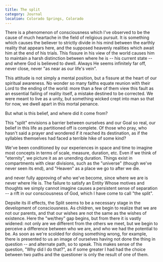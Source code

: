 ```yaml
---
title: The split
category: Journal
location: Colorado Springs, Colorado
---
```


There is a phenomenon of consciousness which I've observed to be the
cause of much heartache in the field of religious pursuit.  It is
something which causes the believer to strictly divide in his mind
between the earthly reality that appears here, and the supposed heavenly
realities which await him at the end of his trials.  This fissure in his
view of the world causes him to maintain a harsh distinction between
where he is -- his current state -- and where God is believed to dwell.
Always He seems infinitely far off, never close, never "as near as our
life's vein".

This attitude is not simply a mental position, but a fissure at the
heart of our spiritual awareness.  No wonder so many faiths equate
reunion with their Lord to the ending of the world: more than a few of
them view this fault as an essential failing of reality itself, a
mistake destined to be corrected.  We were meant to live as a unity, but
something wicked crept into man so that for now, we dwell apart in this
mortal penance.

But what is this belief, and where did it come from?

This "split" envisions a barrier between ourselves and our Goal so real,
our belief in this life as partitioned off is complete.  Of those who
pray, who hasn't said a prayer and wondered if it reached its
destination, as if the syllables themselves had faced a terrible hike of
some kind?

We've been conditioned by our experiences in space and time to imagine
most concepts in terms of scale, measure, duration, etc.  Even if we
think of "eternity", we picture it as an unending duration.  Things
exist in compartments with clear divisions, such as the "universe"
(though we've never seen its end), and "Heaven" as a place we go to
after we die.

and never fully approving of who we've become, since where we are is
never where He is.  The failure to satisfy an Entity Whose motives and
thoughts we simply cannot imagine causes a persistent sense of
separation -- a rift in our consciousness of God, which I have come to
call "the split".

Depsite its ill effects, the Split seems to be a necessary stage in the
development of consciousness.  As children, we begin to realize that we
are not our parents, and that our wishes are not the same as the wishes
of existence.  Here the "we/they" gap begins, but from there it is
vastly widened: not only are we different from the others we meet, but
we begin to perceive a difference between who we are, and who we had the
potential to be.  As soon as we're scolded for doing something wrong,
for example, there is presented to us an image of ourselves having not
done the thing in question -- and alternate path, so to speak.  This
makes sense of the question, "Why did I do that?", as if some greater I
had had the choice between two paths and the questioner is only the
result of one of them.


